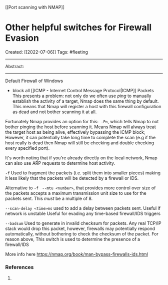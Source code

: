 [[Port scanning with NMAP]]

# Other helpful switches for Firewall Evasion
Created:  [[2022-07-06]]
Tags: #fleeting 

---
Abstract:


---
Default Firewall of Windows
- block all [[ICMP - Internet Control Message Protocol|ICMP]] Packets
This presents a problem: 
not only do we often use _ping_ to manually establish the activity of a target, Nmap does the same thing by default. 
This means that Nmap will register a host with this firewall configuration as dead and not bother scanning it at all.

Fortunately Nmap provides an option for this: 
`-Pn`, 
which tells Nmap to not bother pinging the host before scanning it. 
Means Nmap will always treat the target host as being alive, effectively bypassing the ICMP block; 
However, 
it can potentially take long time to complete the scan 
(e.g if the host really is dead then Nmap will still be checking and double checking every specified port).

It's worth noting that if you're already directly on the local network, Nmap can also use ARP requests to determine host activity.


`-f`
Used to fragment the packets (i.e. split them into smaller pieces) 
making it less likely that the packets will be detected by a firewall or IDS.

Alternative to `-f`  
`--mtu <number>`, 
that provides more control over size of the packets
accepts a maximum transmission unit size to use for the packets sent. 
This _must_ be a multiple of 8.


`--scan-delay <time>ms`
used to add a delay between packets sent. 
Useful if network is unstable
Useful for evading any time-based firewall/IDS triggers 


`--badsum` 
Used to generate in invalid checksum for packets. 
Any real TCP/IP stack would drop this packet, however, firewalls may potentially respond automatically, without bothering to check the checksum of the packet. 
For reason above, 
This switch is used to determine the presence of a firewall/IDS


More info here
https://nmap.org/book/man-bypass-firewalls-ids.html












### References
1. 
